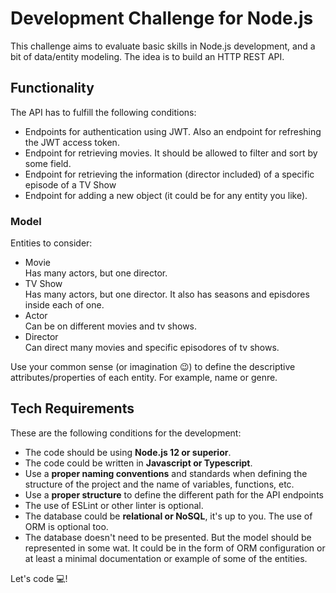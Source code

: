 # Development Challenge for Node.js

This challenge aims to evaluate basic skills in Node.js development, and a bit of data/entity modeling. The idea is to build an HTTP REST API.

## Functionality

The API has to fulfill the following conditions:
* Endpoints for authentication using JWT.
  Also an endpoint for refreshing the JWT access token.
* Endpoint for retrieving movies.
  It should be allowed to filter and sort by some field.
* Endpoint for retrieving the information (director included) of a specific episode of a TV Show
* Endpoint for adding a new object (it could be for any entity you like).

### Model

Entities to consider:
* Movie<br/>
  Has many actors, but one director.
* TV Show<br/>
  Has many actors, but one director. It also has seasons and episdores inside each of one.
* Actor<br/>
  Can be on different movies and tv shows.
* Director<br/>
  Can direct many movies and specific episodores of tv shows.

Use your common sense (or imagination 😉) to define the descriptive attributes/properties of each entity. For example, name or genre.

## Tech Requirements

These are the following conditions for the development:
* The code should be using **Node.js 12 or superior**.
* The code could be written in **Javascript or Typescript**.
* Use a **proper naming conventions** and standards when defining the structure of the project and the name of variables, functions, etc.
* Use a **proper structure** to define the different path for the API endpoints 
* The use of ESLint or other linter is optional.
* The database could be **relational or NoSQL**, it's up to you. The use of ORM is optional too.
* The database doesn't need to be presented. But the model should be represented in some wat. It could be in the form of ORM configuration or at least a minimal documentation or example of some of the entities.

Let's code 💻!
